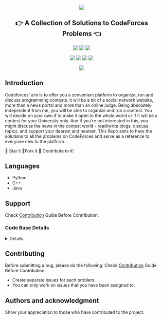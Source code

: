 <p align="center">
<img src="https://capsule-render.vercel.app/api?type=rect&color=gradient&height=100&section=header&text=CodeForces%20Solutions&fontSize=70&fontAlignY=70" /> 
<h2 align="center">👉 A Collection of Solutions to CodeForces Problems 👈</h2>
</p>

<p align="center">
<img src="https://img.shields.io/badge/language-Python-blue?style=for-the-badge">
<img src="https://img.shields.io/badge/language-C++-blue?style=for-the-badge">
<img src="https://img.shields.io/badge/language-Java-blue?style=for-the-badge">
</p>
<p align="center">
<img src="https://img.shields.io/github/issues-raw/bajajvinamr/CodeForces-Solution?style=for-the-badge" >
<img src="https://img.shields.io/github/issues-closed-raw/bajajvinamr/CodeForces-Solution?style=for-the-badge" >
<img src="https://img.shields.io/github/issues-pr-raw/bajajvinamr/CodeForces-Solution?style=for-the-badge" >
<img src="https://img.shields.io/github/issues-pr-closed-raw/bajajvinamr/CodeForces-Solution?style=for-the-badge" >
</p>
<p align="center">
<img src="https://img.shields.io/github/contributors/bajajvinamr/CodeForces-Solution?style=for-the-badge">
</p>

## Introduction
Codeforces' aim is to offer you a convenient platform to organize, run and discuss programming contests. It will be a bit of a social network website, more than a news portal and more than an online judge. Being absolutely independent from me, you will be able to organize and run a contest. You will decide on your own if to make it open to the whole world or if it will be a contest for your University only. And if you're not interested in this, you might discuss the news in the contest world - read/write blogs, discuss topics, and support your dearest and nearest.
This Repo aims to have the solutions to all the problems on CodeForces and serve as a reference to everyone new to the platform.

:star2: Star it 
:fork_and_knife:Fork it
:handshake: Contribute to it!


## Languages 
- Python
- C++
- Java

## Support

Check [Contribution](/CONTRIBUTING.md) Guide Before Contribution.



<!-- Restrctions:maintainers only access -->

<summary><h3>Code Base Details</h3></summary>
<details>

| Problem #                      	| Title           	| Remarks 	      |
|---|---|---|
| 1                  	| Two Sum                  	|   	|
| 2                    	| Add Two Numbers    	|  	|
| 3               	| Longest Substring Without Repeating Characters               	|  	|



</details>

## Contributing

Before submitting a bug, please do the following:
Check [Contribution](/CONTRIBUTING.md) Guide Before Contribution.

- Create separate issues for each problem.
- You can only work on issues that you have been assigned to.

## Authors and acknowledgment

Show your appreciation to those who have contributed to the project.

